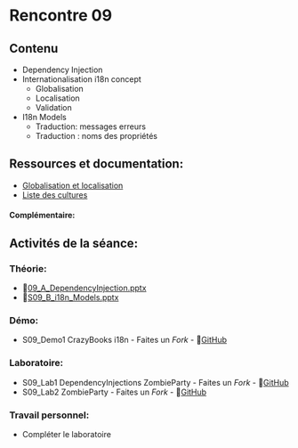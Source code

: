 # Rencontre 09

## Contenu
- Dependency Injection
- Internationalisation i18n concept 
  - Globalisation 
  - Localisation 
  - Validation 
- I18n Models 
  - Traduction: messages erreurs 
  - Traduction : noms des propriétés

## Ressources et documentation: 
- [Globalisation et localisation](https://docs.microsoft.com/en-us/aspnet/core/fundamentals/localization?view=aspnetcore-6.0) 
- [Liste des cultures](https://docwiki.embarcadero.com/RADStudio/Sydney/en/Language_Culture_Names,_Codes,_and_ISO_Values)

#### Complémentaire:


## Activités de la séance: 
### Théorie:  
- 🔗[09_A_DependencyInjection.pptx](https://cegepedouardmontpetit-my.sharepoint.com/:p:/r/personal/valerie_turgeon_cegepmontpetit_ca/Documents/420_3W6_SITE/PowerPoints/S09A_DependencyInjection.pptx?d=w0bc63b38039c42c68ab4f83c0db65623&csf=1&web=1&e=kn2iSJ)
- 🔗[S09_B_i18n_Models.pptx](https://cegepedouardmontpetit-my.sharepoint.com/:p:/r/personal/valerie_turgeon_cegepmontpetit_ca/Documents/420_3W6_SITE/PowerPoints/S09_i18n_Models.pptx?d=w7b3501695c81405f86b22a694d378c31&csf=1&web=1&e=NYos5f)

### Démo:
- S09_Demo1 CrazyBooks i18n - Faites un *Fork* - 🔗[GitHub](https://github.com/ProgWebTransFC/S09_Demo1)

### Laboratoire:
- S09_Lab1 DependencyInjections ZombieParty - Faites un *Fork* - 🔗[GitHub](https://github.com/ProgWebTransFC/S09_Lab1)
- S09_Lab2 ZombieParty - Faites un *Fork* - 🔗[GitHub](https://github.com/ProgWebTransFC/S09_Lab2)

### Travail personnel:
- Compléter le laboratoire 